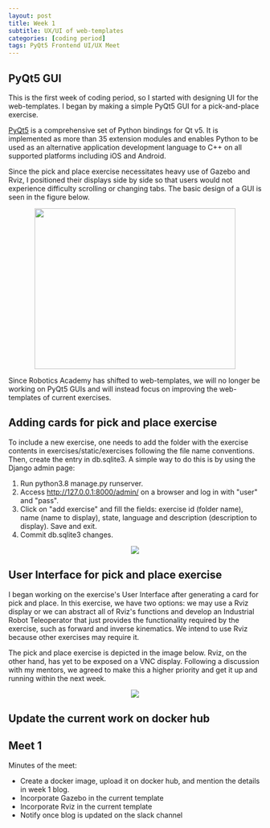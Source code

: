 ```yaml
---
layout: post
title: Week 1
subtitle: UX/UI of web-templates
categories: [coding period]
tags: PyQt5 Frontend UI/UX Meet
---
```


## PyQt5 GUI

This is the first week of coding period, so I started with designing UI for the web-templates. I began by making a simple PyQt5 GUI for a pick-and-place exercise.

[PyQt5](https://pypi.org/project/PyQt5/) is a comprehensive set of Python bindings for Qt v5. It is implemented as more than 35 extension modules and enables Python to be used as an alternative application development language to C++ on all supported platforms including iOS and Android.

Since the pick and place exercise necessitates heavy use of Gazebo and Rviz, I positioned their displays side by side so that users would not experience difficulty scrolling or changing tabs. The basic design of a GUI is seen in the figure below.

<p align="center"><img src="https://lh3.googleusercontent.com/vW8PW_aGAPuWcyc9iP54UJWEiwo8LLA3Pwau2UFR1WNQwb9VnXAl5NGvkSTXJ7yw0SvzdgA1bY5U2gzsiH-rQDY59dze8Xq73ww_h_dHnY2Ic9cSKAbx0_J5qJLxuBq0Q-dzRj3Zxk44icgi4oD1MMULe2kIOvcTNHxY-rUwH8qU2XaqWFre9pMJ0A8CjFrfjUUJ0fRIXmQEg3J2XvgT2WcceKXPB4vXPrjRr2ekQs5SU9DbzZvV6yHuqWx9np4RFGPq_0Alg5tg_Adj3EkcAF3Vr-cDNN1aPE5SSZIIeHG7M6q_gSljcpvqgLRlXwodhWqUj8mgmIe9L5l2kyGkM6MXQp-NpfeoYW00l71v3WjW_LqhJVgz2P2Vcffxij5Q0XQibJDcyaVqsuCfcvqosKAHhc0wbIUm32xnjFvEk32Wba4BtUwJlZvgAI2nyxK4Iw2CINNUHnVBtW8VHCsv125S3Fo2AuhWNMKNLY1aYbsDC3XIbCW66NpT8truCh3ZbB2v278SMqn-Y3K9FMSwDuqXFPk258zaCjAunquOk5Z5snrZjVkeUXXcJKsevJz-t_uZabWzRU8RWWeb60DmVsa6Eu1JZCmZexAj7KAKrzKmlwhI03pq1HXWDZ0D8l3PuGvxwACDLcL7qn_TJp7WY0AGcZSTgJhEeuzxmpSvhKi-szlHMWjw0KJz4PtHtlDZzWZHk8rn-IVskVT1yCZYnF0=w1093-h838-no?authuser=0" width="400" height="320"></p>

Since Robotics Academy has shifted to web-templates, we will no longer be working on PyQt5 GUIs and will instead focus on improving the web-templates of current exercises.

## Adding cards for pick and place exercise

To include a new exercise, one needs to add the folder with the exercise contents in exercises/static/exercises following the file name conventions. Then, create the entry in db.sqlite3. A simple way to do this is by using the Django admin page:

1. Run python3.8 manage.py runserver.
2. Access http://127.0.0.1:8000/admin/ on a browser and log in with "user" and "pass".
3. Click on "add exercise" and fill the fields: exercise id (folder name), name (name to display), state, language and description (description to display). Save and exit.
4. Commit db.sqlite3 changes.

<p align="center"><img src="https://lh3.googleusercontent.com/4f1ZPcrCAryHH7LjQjJ8BmLmRBnVFPe1Mo7m6DYA_i1rvclknxnm7XSXovTmV5BSjKs7DuBM9Bp6ybIPdWdOnei5fqdI-fgltgiJM1YQ_1mWDQRmjVhmkszyuy0RHUcb1a5Z2TEeHB67WnFwzzNS90xjgntvbtv4_sshbfUa6EWYaXk5j7Ja2g8DgK3Hw_bCDDn9aB5w2YK7avrLyp0iGvLW6FZWG2JbnrXCmCEzcu31BJ8yy5sLwwQIo_snTUh16o3WxpMyP7IE_badYrFOyXYQMX2I_E4QkGiWm1qP2LXdXnhCAjF5cu5qv3wGX0AJFGKdoSQqYH9as-sC56AURLn8oDDyf444t7i-1Wgqg_fQVZt3Jxl3jtj6JfA7xPCqih10lUrv86jyw7RxK7fg6QSw8Tk6s9c4lSMr0m49RhXuO0O5WumUY3w5Gqv1hx_3No5BaKliJ6MrMNJeetjzXpP_ayvwKGNlvDfnRdDJmd1fwNhYeNk1qGtyOvIks_zl6430ugzQDghYkELMXafegQyZO8hoIetLBCX7abBk3Ydu-T_D2-z2AUKWf4w7Gtk1SRBjCpTIJ3GkdQXcQBVhhwUXV8wRabAAv3uAghZ8I7axfgnWD8jg8uvfvSE_uKWTrenEPIovrWcXo2bZySM0tsAZ1Tnoukbr4S8uk4wflMckyvmpZ-TcizeHbcX7pvW7si7S14XbQwsSbHUP0GE-GLE=w560-h315-no?authuser=0"></p>

## User Interface for pick and place exercise

I began working on the exercise's User Interface after generating a card for pick and place. In this exercise, we have two options: we may use a Rviz display or we can abstract all of Rviz's functions and develop an Industrial Robot Teleoperator that just provides the functionality required by the exercise, such as forward and inverse kinematics. We intend to use Rviz because other exercises may require it.

The pick and place exercise is depicted in the image below. Rviz, on the other hand, has yet to be exposed on a VNC display. Following a discussion with my mentors, we agreed to make this a higher priority and get it up and running within the next week.

<p align="center"><img src="https://lh3.googleusercontent.com/GloyCMKSosFooNqZ6mBFj1eYGh67ohsoviQFWuPWFevjYOPvArphXibAN-uZN45UmDy8ufqiPE7XeYyBVGSktJzIbqfHtMV_R8na4LLHXYqyx_c2ZVNaEMjl6lKYybK3YFuSPdntxOJBfg_xKS8On0ga7vxriK22VAfanDPYcZWQFEpnP8hGOLPdbp1H2h_p-Bq38ehBoFsX-YcV55xQH2vQhdn0ELQ6RpfwxtTveywVwbzoJrOuJCDHQxKl5pLLLKmyHyAOO1scJmH6Qcv_SMLi8DhMQGbExiFeD0tAs86x2EkQYT_xI0p_TGXhPnhJndMkvDKc8jzpIPHfsybIQ0gotVbrFd_v4IfRCw3Sqccu-Uk6sgnoT9Zq0beNd5vPVMTQZumqy12B9XhBPuEaKMEoBeiW5tsX2sJc2_2ulIMTruAhiZsJxc5Yx-CXVxax9N7gxjHUEC3I44x_m0m8scIGek-yRK9E0rL927b0P9iO8YvfX1hvctE9Xu7Th6XKYpUGJ9P_3rrYUFx0KF5xrCYTF0JvIfPH5GsKEId6RkQsmSEua60UqyWRhOOL5fRXJL-xXCoJUOl44M9VYD-QWYJxpUOr0udkuhFZ7HAqITRK8sJk-REFexjWGsKHQ95aAXNMtqJPQ86IeurZzLy53Dd3MaL1NNEEvwmXEORbnp_8uBXbGvnKq5Ht9eBfoZYd2csFiK15FVEKK3pFhI0DcEY=w1477-h830-no?authuser=0"></p>

## Update the current work on docker hub


## Meet 1

Minutes of the meet:
- Create a docker image, upload it on docker hub, and mention the details in week 1 blog.
- Incorporate Gazebo in the current template
- Incorporate Rviz in the current template
- Notify once blog is updated on the slack channel